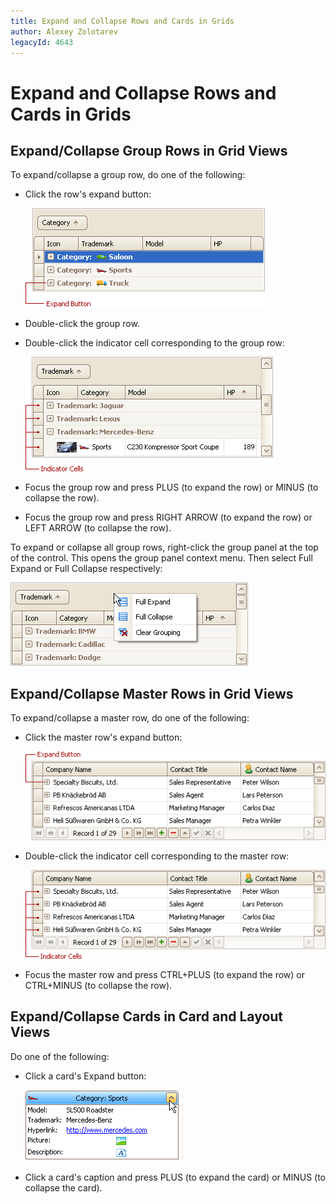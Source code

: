 ```yaml
---
title: Expand and Collapse Rows and Cards in Grids
author: Alexey Zolotarev
legacyId: 4643
---
```

# Expand and Collapse Rows and Cards in Grids
## Expand/Collapse Group Rows in Grid Views
To expand/collapse a group row, do one of the following:
* Click the row's expand button:
	
	![EU_XtraGrid_GridView_ExpandButton](../../../images/img7493.png)
* Double-click the group row.
* Double-click the indicator cell corresponding to the group row:
	
	![EU_XtraGrid_GridView_IndicatorCells](../../../images/img7494.png)
* Focus the group row and press PLUS (to expand the row) or MINUS (to collapse the row).
* Focus the group row and press RIGHT ARROW (to expand the row) or LEFT ARROW (to collapse the row).

To expand or collapse all group rows, right-click the group panel at the top of the control. This opens the group panel context menu. Then select Full Expand or Full Collapse respectively:

![EU_XtraGrid_GridView_GroupPanelMenu](../../../images/img7495.png)

## Expand/Collapse Master Rows in Grid Views
To expand/collapse a master row, do one of the following:
* Click the master row's expand button:
	
	![EU_XtraGrid_GridView_MasterRow_ExpandButton](../../../images/img7496.png)
* Double-click the indicator cell corresponding to the master row:
	
	![EU_XtraGrid_GridView_MasterRow_IndicatorCells](../../../images/img9098.png)
* Focus the master row and press CTRL+PLUS (to expand the row) or CTRL+MINUS (to collapse the row).

## Expand/Collapse Cards in Card and Layout Views
Do one of the following:
* Click a card's Expand button:
	
	![EU_XtraGrid_CardView_ExpandButton](../../../images/img7497.png)
* Click a card's caption and press PLUS (to expand the card) or MINUS (to collapse the card).